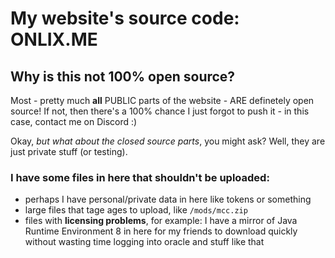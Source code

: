 # My website's source code: ONLIX.ME
## Why is this not 100% open source?
Most - pretty much **all** PUBLIC parts of the website - ARE definetely open source! If not, then there's a 100% chance I just forgot to push it - in this case, contact me on Discord :) 

Okay, *but what about the closed source parts*, you might ask? Well, they are just private stuff (or testing).

### I have some files in here that shouldn't be uploaded:
- perhaps I have personal/private data in here like tokens or something
- large files that tage ages to upload, like `/mods/mcc.zip`
- files with **licensing problems**, for example: I have a mirror of Java Runtime Environment 8 in here for my friends to download quickly without wasting time logging into oracle and stuff like that